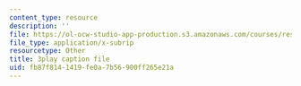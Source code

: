 ```yaml
---
content_type: resource
description: ''
file: https://ol-ocw-studio-app-production.s3.amazonaws.com/courses/res-6-012-introduction-to-probability-spring-2018/fb87f8141419fe0a7b56900ff265e21a_aYg2je06Cpg.srt
file_type: application/x-subrip
resourcetype: Other
title: 3play caption file
uid: fb87f814-1419-fe0a-7b56-900ff265e21a
---
```

